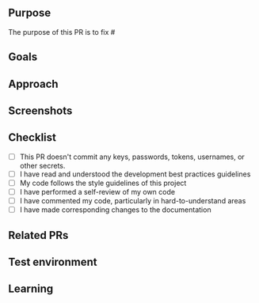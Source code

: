 ## Purpose

<!--- Describe the problems, issues, or needs driving this feature/fix and include links to related issues -->

The purpose of this PR is to fix #<issue-number>

## Goals

<!---  Describe the solutions that this feature/fix will introduce to resolve the problems described above -->

## Approach

<!--- Describe how you are implementing the solutions. Include a link to a Markdown file or Google doc if the feature write-up is too long to paste here. -->

## Screenshots

<!--- Attach screenshots or demo-gif of any UI changes -->

## Checklist

- [ ] This PR doesn't commit any keys, passwords, tokens, usernames, or other secrets.
- [ ] I have read and understood the development best practices guidelines
- [ ] My code follows the style guidelines of this project
- [ ] I have performed a self-review of my own code
- [ ] I have commented my code, particularly in hard-to-understand areas
- [ ] I have made corresponding changes to the documentation

## Related PRs

<!--- List any other related PRs -->

## Test environment

<!--- List all JDK versions, operating systems, databases, and browser/versions on which this feature/fix was tested -->

## Learning

<!--- Describe the research phase and any blog posts, patterns, libraries, or add-ons you used to solve the problem. -->
